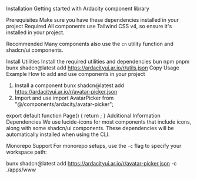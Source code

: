 Installation
Getting started with Ardacity component library

Prerequisites
Make sure you have these dependencies installed in your project
Required
All components use Tailwind CSS v4, so ensure it's installed in your project.

Recommended
Many components also use the `cn` utility function and shadcn/ui components.

Install Utilities
Install the required utilities and dependencies
bun
npm
pnpm
bunx shadcn@latest add https://ardacityui.ar.io/r/utils.json
Copy
Usage Example
How to add and use components in your project
1. Install a component
bunx shadcn@latest add https://ardacityui.ar.io/r/avatar-picker.json
2. Import and use
import AvatarPicker from "@/components/ardacity/avatar-picker";

export default function Page() {
  return <AvatarPicker />;
}
Additional Information
Dependencies
We use lucide-icons for most components that include icons, along with some shadcn/ui components. These dependencies will be automatically installed when using the CLI.

Monorepo Support
For monorepo setups, use the `-c` flag to specify your workspace path:

bunx shadcn@latest add https://ardacityui.ar.io/r/avatar-picker.json -c ./apps/www